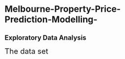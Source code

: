 # Melbourne-Property-Price-Prediction-Modelling-

## Exploratory Data Analysis 
<font size="5">The data set</font>
